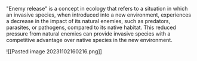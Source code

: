 "Enemy release" is a concept in ecology that refers to a situation in which an invasive species, when introduced into a new environment, experiences a decrease in the impact of its natural enemies, such as predators, parasites, or pathogens, compared to its native habitat. This reduced pressure from natural enemies can provide invasive species with a competitive advantage over native species in the new environment.

![[Pasted image 20231102160216.png]]
